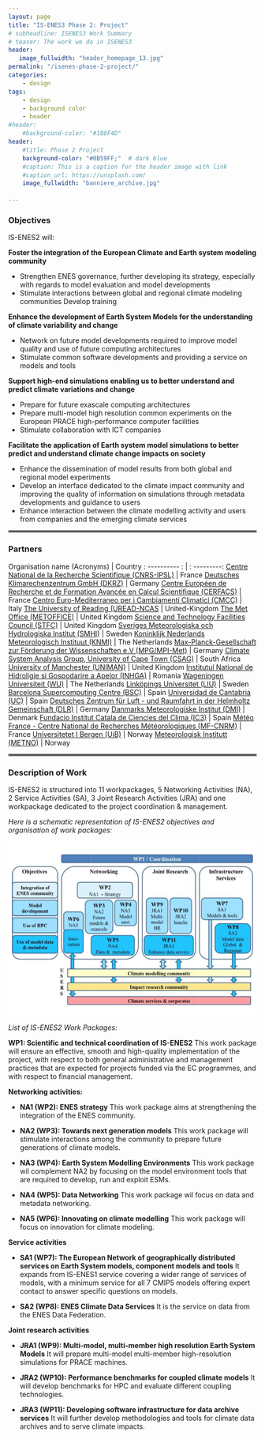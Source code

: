 ```yaml
---
layout: page
title: "IS-ENES3 Phase 2: Project"
# subheadline: ISENES3 Work Summary
# teaser: The work we do in ISENES3
header:
   image_fullwidth: "header_homepage_13.jpg"
permalink: "/isenes-phase-2-project/"
categories:
    - design
tags:
    - design
    - background color
    - header
#header:
    #background-color: "#186F4D"
header:
    #title: Phase 2 Project
    background-color: "#0B59FF;"  # dark blue
    #caption: This is a caption for the header image with link
    #caption_url: https://unsplash.com/
    image_fullwidth: "banniere_archive.jpg"

---
```


### Objectives

IS-ENES2 will:

**Foster the integration of the European Climate and Earth system modeling community**
- Strengthen ENES governance, further developing its strategy, especially with regards to model evaluation and model developments
- Stimulate interactions between global and regional climate modeling communities
Develop training

**Enhance the development of Earth System Models for the understanding of climate variability and change**
- Network on future model developments required to improve model quality and use of future computing architectures
- Stimulate common software developments and providing a service on models and tools

**Support high-end simulations enabling us to better understand and predict climate variations and change**
- Prepare for future exascale computing architectures
- Prepare multi-model high resolution common experiments on the European PRACE high-performance computer facilities
- Stimulate collaboration with ICT companies

**Facilitate the application of Earth system model simulations to better predict and understand climate change impacts on society**
- Enhance the dissemination of model results from both global and regional model experiments
- Develop an interface dedicated to the climate impact community and improving the quality of information on simulations through metadata developments and guidance to users
- Enhance interaction between the climate modelling activity and users from companies and the emerging climate services

<hr style="border:2px solid gray">

### Partners

Organisation name (Acronyms) | Country
: ---------- : | : ---------:
[Centre National de la Recherche Scientifique (CNRS-IPSL)](https://www.cnrs.fr/)	| France
[Deutsches Klimarechenzentrum GmbH (DKRZ)](https://www.dkrz.de/de)	| Germany
[Centre Européen de Recherche et de Formation Avancée en Calcul Scientifique (CERFACS)](https://cerfacs.fr/en/) | France
[Centro Euro-Mediterraneo per i Cambiamenti Climatici	(CMCC)](https://www.cmcc.it/) |	Italy
[The University of Reading (UREAD-NCAS](http://www.reading.ac.uk/) | United-Kingdom
[The Met Office (METOFFICE)](https://www.metoffice.gov.uk/) | United Kingdom
[Science and Technology Facilities Council	(STFC)](https://www.ukri.org/councils/stfc/) | United Kingdom
[Sveriges Meteorologiska och Hydrologiska Institut (SMHI)](https://www.smhi.se/q/Stockholm/2673730) | Sweden
[Koninklijk Nederlands Meteorologisch Instituut (KNMI)](https://www.knmi.nl/home) | The Netherlands
[Max-Planck-Gesellschaft zur Förderung der Wissenschaften e.V (MPG/MPI-Met)](https://mpimet.mpg.de/startseite) |	Germany
[Climate System Analysis Group, University of Cape Town (CSAG)](https://www.csag.uct.ac.za/) | South Africa
[University of Manchester (UNIMAN)](https://www.manchester.ac.uk/) | United Kingdom
[Institutul National de Hidroligie si Gospodarire a Apelor (INHGA)](http://www.inhga.ro/) | Romania
[Wageningen Universiteit	(WU)](https://www.wur.nl/en/wageningen-university.htm) | The Netherlands 
[Linköpings Universitet (LIU)](https://liu.se/en) | Sweden
[Barcelona Supercomputing Centre (BSC)](https://www.bsc.es/) | Spain
[Universidad de Cantabria (UC)](https://web.unican.es/en/Pages/default.aspx) | Spain
[Deutsches Zentrum für Luft - und Raumfahrt in der Helmholtz Gemeinschaft (DLR)](https://www.dlr.de/EN/Home/home_node.html) | Germany
[Danmarks Meteorologiske Institut (DMI)](https://www.dmi.dk/) | Denmark
[Fundacio Institut Catala de Ciencies del Clima (IC3)](https://www.isglobal.org/) | Spain
[Météo France - Centre National de Recherches Météorologiques (MF-CNRM)](https://meteofrance.com/) | France
[Universitetet I Bergen (UiB)](https://www.uib.no/en) | Norway
[Meteorologisk Institutt (METNO)](https://www.met.no/) | Norway

<hr style="border:2px solid gray">

### Description of Work

IS-ENES2 is structured into 11 workpackages, 5 Networking Activities (NA), 2 Service Activities (SA), 3 Joint Research Activities (JRA) and one workpackage dedicated to the project coordination & management.

*Here is a schematic representation of IS-ENES2 objectives and organisation of work packages:*

![diagram](../images/Diagram_IS-ENES3_DoW.png)

*List of IS-ENES2 Work Packages:*

**WP1: Scientific and technical coordination of IS-ENES2**
This work package will ensure an effective, smooth and high-quality implementation of the project, with respect to both general administrative and management practices that are expected for projects funded via the EC programmes, and with respect to financial management.

**Networking activities:**

- **NA1 (WP2): ENES strategy**
This work package aims at strengthening the integration of the ENES community.

- **NA2 (WP3): Towards next generation models**
This work package will stimulate interactions among the community to prepare future generations of climate models.

- **NA3 (WP4): Earth System Modelling Environments**
This work package wil complement NA2 by focusing on the model environment tools that are required to develop, run and exploit ESMs.

- **NA4 (WP5): Data Networking**
This work package wil focus on data and metadata networking.

- **NA5 (WP6): Innovating on climate modelling**
This work package will focus on innovation for climate modeling.


**Service activities**

- **SA1 (WP7): The European Network of geographically distributed services on Earth System models, component models and tools**
It expands from IS-ENES1 service covering a wider range of services of models, with a minimum service for all 7 CMIP5 models offering expert contact to answer specific questions on models.

- **SA2 (WP8): ENES Climate Data Services**
It is the service on data from the ENES Data Federation.


**Joint research activities**

- **JRA1 (WP9): Multi-model, multi-member high resolution Earth System Models**
It will prepare multi-model multi-member high-resolution simulations for PRACE machines.

- **JRA2 (WP10): Performance benchmarks for coupled climate models**
It will develop benchmarks for HPC and evaluate different coupling technologies.

- **JRA3 (WP11): Developing software infrastructure for data archive services**
It will further develop methodologies and tools for climate data archives and to serve climate impacts.
